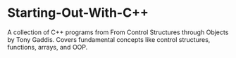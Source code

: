 # Starting-Out-With-C++
A collection of C++ programs from From Control Structures through Objects by Tony Gaddis. Covers fundamental concepts like control structures, functions, arrays, and OOP.
